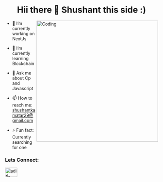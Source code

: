 


<h1 align="center">Hii there 👋 Shushant this side :)</h1>

<img align="right" alt="Coding" width="400" src="https://wallpaperaccess.com/full/723262.gif">

- 🔭 I’m currently working on NextJs
  
- 🌱 I’m currently learning Blockchain
  
- 💬 Ask me about Cp and Javascript
  
- 📫 How to reach me: shushantkamatar29@gmail.com
  
- ⚡ Fun fact: Currently searching for one

<h3 align="left">Lets Connect:</h3>
<p align="left">
<a href="https://www.linkedin.com/in/shushant-kamatar-b20b391b2/" target="blank"><img align="center" src="https://raw.githubusercontent.com/rahuldkjain/github-profile-readme-generator/master/src/images/icons/Social/linked-in-alt.svg" alt="aditi-goyal-23a3a2235" height="30" width="40" /></a>
</p>
















<!--
**shushantbk16/shushantbk16** is a ✨ _special_ ✨ repository because its `README.md` (this file) appears on your GitHub profile.

Here are some ideas to get you started:

- 🔭 I’m currently working on ...
- 🌱 I’m currently learning ...
- 👯 I’m looking to collaborate on ...
- 🤔 I’m looking for help with ...
- 💬 Ask me about ...
- 📫 How to reach me: ...
- 😄 Pronouns: ...
- ⚡ Fun fact: ...
-->
